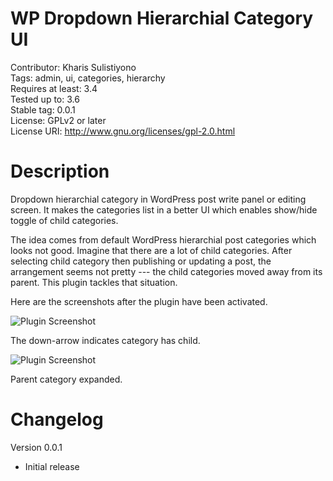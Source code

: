 # WP Dropdown Hierarchial Category UI 

Contributor: Kharis Sulistiyono  
Tags: admin, ui, categories, hierarchy  
Requires at least: 3.4  
Tested up to: 3.6  
Stable tag: 0.0.1  
License: GPLv2 or later  
License URI: http://www.gnu.org/licenses/gpl-2.0.html



# Description

Dropdown hierarchial category in WordPress post write panel or editing screen. It makes the categories list in a better UI which enables show/hide toggle of child categories.


The idea comes from default WordPress hierarchial post categories which looks not good. Imagine that there are a lot of child categories. After selecting child category then publishing or updating a post, the arrangement seems not pretty --- the child categories moved away from its parent. This plugin tackles that situation.

Here are the screenshots after the plugin have been activated.

<img src="http://www.kharissulistiyono.com/wp-content/uploads/2013/09/plugin-screenshot-0.png" alt="Plugin Screenshot" />

The down-arrow indicates category has child.

<img src="http://www.kharissulistiyono.com/wp-content/uploads/2013/09/plugin-screenshot.png" alt="Plugin Screenshot" />

Parent category expanded.


# Changelog

Version 0.0.1 

- Initial release